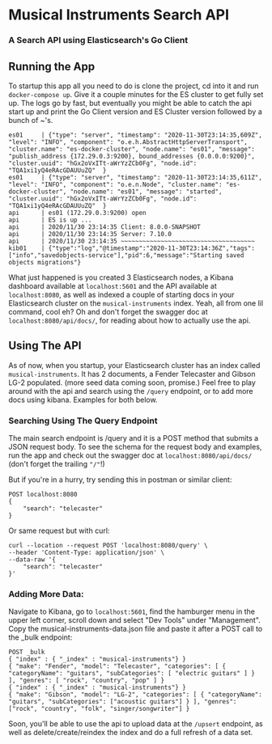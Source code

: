 # Musical Instruments Search API
### A Search API using Elasticsearch's Go Client


## Running the App
To startup this app all you need to do is clone the project, cd into it and run `docker-compose up`. Give it a couple minutes for the ES cluster to get fully set up. The logs go by fast, but eventually you might be able to catch the api start up and print the Go Client version and ES Cluster version followed by a bunch of ~'s.
```
es01     | {"type": "server", "timestamp": "2020-11-30T23:14:35,609Z", "level": "INFO", "component": "o.e.h.AbstractHttpServerTransport", "cluster.name": "es-docker-cluster", "node.name": "es01", "message": "publish_address {172.29.0.3:9200}, bound_addresses {0.0.0.0:9200}", "cluster.uuid": "hGx2oVxITt-aWrYzZCb0Fg", "node.id": "TQA1xi1yQ4eRAcGDAUUuZQ"  }
es01     | {"type": "server", "timestamp": "2020-11-30T23:14:35,611Z", "level": "INFO", "component": "o.e.n.Node", "cluster.name": "es-docker-cluster", "node.name": "es01", "message": "started", "cluster.uuid": "hGx2oVxITt-aWrYzZCb0Fg", "node.id": "TQA1xi1yQ4eRAcGDAUUuZQ"  }
api      | es01 (172.29.0.3:9200) open
api      | ES is up ...
api      | 2020/11/30 23:14:35 Client: 8.0.0-SNAPSHOT
api      | 2020/11/30 23:14:35 Server: 7.10.0
api      | 2020/11/30 23:14:35 ~~~~~~~~~~~~~~~~~~~~~~~~~~~~~~~~~~~~~
kib01    | {"type":"log","@timestamp":"2020-11-30T23:14:36Z","tags":["info","savedobjects-service"],"pid":6,"message":"Starting saved objects migrations"}

```

What just happened is you created 3 Elasticsearch nodes, a Kibana dashboard available at `localhost:5601` and the API available at `localhost:8080`, as well as indexed a couple of starting docs in your Elasticsearch cluster on the `musical-instruments` index. Yeah, all from one lil command, cool eh? Oh and don't forget the swagger doc at `localhost:8080/api/docs/`, for reading about how to actually use the api.


## Using The API
As of now, when you startup, your Elasticsearch cluster has an index called `musical-instruments`. It has 2 documents, a Fender Telecaster and Gibson LG-2 populated. (more seed data coming soon, promise.) Feel free to play around with the api and search using the `/query` endpoint, or to add more docs using kibana. Examples for both below.

### Searching Using The Query Endpoint
The main search endpoint is /query and it is a POST method that submits a JSON request body. To see the schema for the request body and examples, run the app and check out the swagger doc at `localhost:8080/api/docs/` (don't forget the trailing `"/"`!)

But if you're in a hurry, try sending this in postman or similar client:
```
POST localhost:8080
{
    "search": "telecaster"
}
```

Or same request but with curl:
```
curl --location --request POST 'localhost:8080/query' \
--header 'Content-Type: application/json' \
--data-raw '{
    "search": "telecaster"
}'
```

### Adding More Data:
Navigate to Kibana, go to `localhost:5601`, find the hamburger menu in the upper left corner, scroll down and select "Dev Tools" under "Management". Copy the musical-instruments-data.json file and paste it after a POST call to the _bulk endpoint:
```
POST _bulk
{ "index" : { "_index" : "musical-instruments"} }
{ "make": "Fender", "model": "Telecaster", "categories": [ { "categoryName": "guitars", "subCategories": [ "electric guitars" ] } ], "genres": [ "rock", "country", "pop" ] }
{ "index" : { "_index" : "musical-instruments"} }
{ "make": "Gibson", "model": "LG-2", "categories": [ { "categoryName": "guitars", "subCategories": ["acoustic guitars"] } ], "genres": ["rock", "country", "folk", "singer/songwriter"] }
```
Soon, you'll be able to use the api to upload data at the `/upsert` endpoint, as well as delete/create/reindex the index and do a full refresh of a data set.